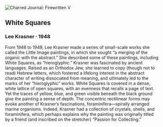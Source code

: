 <div class="artwork-of-the-day">
  <div class="container">
    <div class="img-wrapper">
      <img
        src="https://uploads4.wikiart.org/00443/images/lee-krasner/75-1-cropped.jpeg"
        alt="Charred Journal: Firewritten V" />
    </div>
    <div class="artwork-detail">
      <div class="artwork-origin"> 
        <h2 class="artwork-name">White Squares</h2>
        <h3 class="artist">
          Lee Krasner
                    ·  1948
        </h3>
      </div>
      <p class="description">
        <span class="artwork-description-text ng-binding" ng-bind-html="viewModel.ArtworkOfTheDay.Description | unsafe">From 1946 to 1949, Lee Krasner made a series of small-scale works she called the Little Image paintings, in which she sought “a merging of the organic with the abstract.” She described some of these paintings, including White Squares, as “hieroglyphic.” Krasner was fascinated by ancient languages. Raised as an Orthodox Jew, she learned to copy (though not to read) Hebrew letters, which fostered a lifelong interest in the abstract character of writing dissociated from meaning, and ultimately led to the marks of her “hieroglyphic” works. White Squares is covered in a dense, white lattice of open squares, with an evenness that recalls a page of text. Yet the traces of yellow, blue, and green visible beneath the black ground give the painting a sense of depth. The concentric rectilinear forms may evoke another of Krasner’s fascinations, foraminifera—spirally arranged marine organisms. Indeed, Krasner had a collection of crystals, shells, and foraminifera, which perhaps explains why the painting was originally titled by a friend (and inscribed on the stretcher) “Passion for Collecting.”</span>
                        <div class="text-shadow-container" ng-show="showShadow" style=""></div>
      </p>
    </div>
  </div>

</div>
